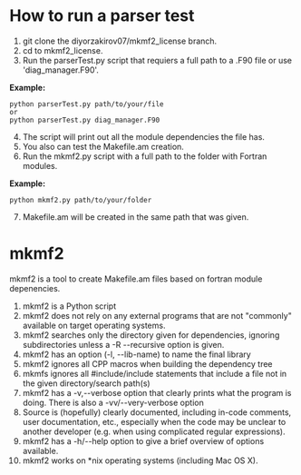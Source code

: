 # How to run a parser test

1. git clone the diyorzakirov07/mkmf2_license branch.
2. cd to mkmf2_license. 
3. Run the parserTest.py script that requiers a full path to a .F90 file or use 'diag_manager.F90'.

**Example:** 
```
python parserTest.py path/to/your/file
or
python parserTest.py diag_manager.F90
```

4. The script will print out all the module dependencies the file has.
5. You also can test the Makefile.am creation.
6. Run the mkmf2.py script with a full path to the folder with Fortran modules.

**Example:**
```
python mkmf2.py path/to/your/folder
``` 
7. Makefile.am will be created in the same path that was given. 

# mkmf2
mkmf2 is a tool to create Makefile.am files based on fortran module depenencies.  
1. mkmf2 is a Python script
2. mkmf2 does not rely on any external programs that are not "commonly" available on target operating systems.
3. mkmf2 searches only the directory given for dependencies, ignoring subdirectories unless a -R --recursive option is given.
4. mkmf2 has an option (-l, --lib-name) to name the final library 
5. mkmf2 ignores all CPP macros when building the dependency tree
6. mkmfs ignores all #include/include statements that include a file not in the given directory/search path(s)
7. mkmf2 has a -v,--verbose option that clearly prints what the program is doing.  There is also a -vv/--very-verbose option
8. Source is (hopefully) clearly documented, including in-code comments, user documentation, etc., especially when the code may be unclear to another developer (e.g. when using complicated regular expressions).
9. mkmf2 has a -h/--help option to give a brief overview of options available.
10. mkmf2 works on *nix operating systems (including Mac OS X).

